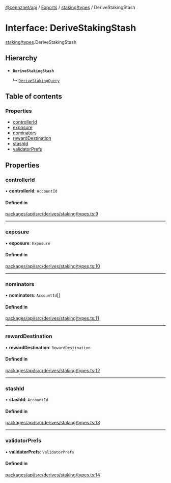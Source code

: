 [@cennznet/api](../README.md) / [Exports](../modules.md) / [staking/types](../modules/staking_types.md) / DeriveStakingStash

# Interface: DeriveStakingStash

[staking/types](../modules/staking_types.md).DeriveStakingStash

## Hierarchy

- **`DeriveStakingStash`**

  ↳ [`DeriveStakingQuery`](staking_types.derivestakingquery.md)

## Table of contents

### Properties

- [controllerId](staking_types.derivestakingstash.md#controllerid)
- [exposure](staking_types.derivestakingstash.md#exposure)
- [nominators](staking_types.derivestakingstash.md#nominators)
- [rewardDestination](staking_types.derivestakingstash.md#rewarddestination)
- [stashId](staking_types.derivestakingstash.md#stashid)
- [validatorPrefs](staking_types.derivestakingstash.md#validatorprefs)

## Properties

### controllerId

• **controllerId**: `AccountId`

#### Defined in

[packages/api/src/derives/staking/types.ts:9](https://github.com/cennznet/api.js/blob/476c3e9/packages/api/src/derives/staking/types.ts#L9)

___

### exposure

• **exposure**: `Exposure`

#### Defined in

[packages/api/src/derives/staking/types.ts:10](https://github.com/cennznet/api.js/blob/476c3e9/packages/api/src/derives/staking/types.ts#L10)

___

### nominators

• **nominators**: `AccountId`[]

#### Defined in

[packages/api/src/derives/staking/types.ts:11](https://github.com/cennznet/api.js/blob/476c3e9/packages/api/src/derives/staking/types.ts#L11)

___

### rewardDestination

• **rewardDestination**: `RewardDestination`

#### Defined in

[packages/api/src/derives/staking/types.ts:12](https://github.com/cennznet/api.js/blob/476c3e9/packages/api/src/derives/staking/types.ts#L12)

___

### stashId

• **stashId**: `AccountId`

#### Defined in

[packages/api/src/derives/staking/types.ts:13](https://github.com/cennznet/api.js/blob/476c3e9/packages/api/src/derives/staking/types.ts#L13)

___

### validatorPrefs

• **validatorPrefs**: `ValidatorPrefs`

#### Defined in

[packages/api/src/derives/staking/types.ts:14](https://github.com/cennznet/api.js/blob/476c3e9/packages/api/src/derives/staking/types.ts#L14)
